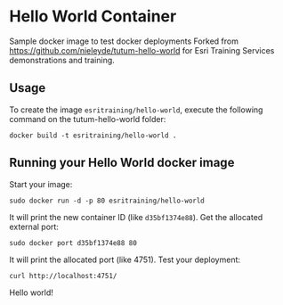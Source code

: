 Hello World Container
==================

Sample docker image to test docker deployments
Forked from https://github.com/nieleyde/tutum-hello-world for Esri Training Services demonstrations and training.

Usage
-----

To create the image `esritraining/hello-world`, execute the following command on the tutum-hello-world folder:

	docker build -t esritraining/hello-world .


Running your Hello World docker image
-------------------------------------

Start your image:

	sudo docker run -d -p 80 esritraining/hello-world

It will print the new container ID (like `d35bf1374e88`). Get the allocated external port:

	sudo docker port d35bf1374e88 80

It will print the allocated port (like 4751). Test your deployment:

	curl http://localhost:4751/


Hello world!
